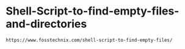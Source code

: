 # Shell-Script-to-find-empty-files-and-directories
   ```bash
https://www.fosstechnix.com/shell-script-to-find-empty-files/

   ```
